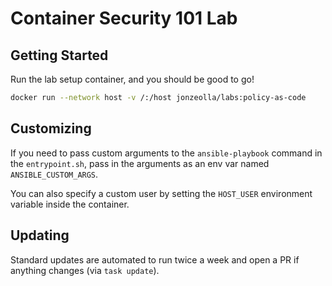 # Container Security 101 Lab

## Getting Started

Run the lab setup container, and you should be good to go!

```bash
docker run --network host -v /:/host jonzeolla/labs:policy-as-code
```

## Customizing

If you need to pass custom arguments to the `ansible-playbook` command in the `entrypoint.sh`, pass in the arguments as an env var named `ANSIBLE_CUSTOM_ARGS`.

You can also specify a custom user by setting the `HOST_USER` environment variable inside the container.

## Updating

Standard updates are automated to run twice a week and open a PR if anything changes (via `task update`).
